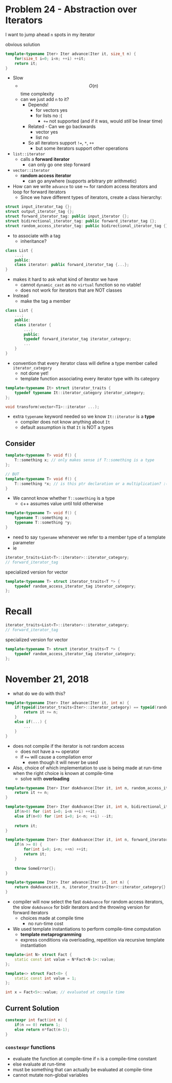 # Problem 24 - Abstraction over Iterators

I want to jump ahead `n` spots in my iterator

obvious solution

```cpp
template<typename Iter> Iter advance(Iter it, size_t n) {
    for(size_t i=0; i<n; ++i) ++it;
    return it;
}
```

- Slow
  - $$O(n) $$ time complexity
  - can we just add `n` to it?
    - Depends!
      - for vectors yes
      - for lists no :(
        - `+=` not supported (and if it was, would _still_ be linear time)
    - Related - Can we go backwards
      - vector yes
      - list no
    - So all iterators support `!=`, `*`, `++`
      - but some iterators support other operations
- `list::iterator`
  - calls a __forward iterator__
    - can only go one step forward
- `vector::iterator`
  - __random access iterator__
    - can go anywhere (supports arbitrary ptr arithmetic)
- How can we write `advance` to use `+=` for random access iterators and loop for forward iterators
  - Since we have different types of iterators, create a class hierarchy:
```cpp
struct input_iterator_tag {};
struct output_iterator_tag {};
struct forward_iterator_tag: public input_iterator {};
struct bidirectional_iterator_tag: public forward_iterator_tag {};
struct random_access_iterator_tag: public bidirectional_iterator_tag {};
```

- to associate with a tag
  - inheritance?

```cpp
class List {
    ...;
    public:
    class iterator: public forward_iterator_tag {...};
}
```

- makes it hard to ask what kind of iterator we have
  - cannot `dynamic_cast` as no `virtual` function so no vtable!
  - does not work for iterators that are NOT classes
- Instead
  - make the tag a member

```cpp
class List {
    ...;
    public:
    class iterator {
        ...;
        public:
        typedef forward_iterator_tag iterator_category;
        ...
    }
}
```

- convention that every iterator class will define a type member called `iterator_category`
  - not done yet!
  - template function associating every iterator type with its category

```cpp
template<typename It> struct iterator_traits {
    typedef typename It::iterator_category iterator_category;
};

void transform(vector<T1>::iterator ...);
```

- extra `typename` keyword needed so we know `It::iterator` is a __type__
  - compiler does not know anything about `It`
  - default assumption is that `It` is NOT a types

## Consider

```cpp
template<typename T> void f() {
    T::something x; // only makes sense if T::something is a type
};

// BUT
template<typename T> void f() {
    T::something *x; // is this ptr declaration or a multiplication? :(
}
```

- We cannot know whether `T::something` is a type
  - c++ assumes value until told otherwise

```cpp
template<typename T> void f() {
    typename T::something x;
    typename T::something *y;
}
```

- need to say `typename` whenever we refer to a member type of a template parameter
- ie

```cpp
iterator_traits<List<T>::iterator>::iterator_category;
// forward_iterator_tag
```

specialized version for vector

```cpp
template<typename T> struct iterator_traits<T *> {
    typedef random_access_iterator_tag iterator_category;
};
```

# Recall

```cpp
iterator_traits<List<T>::iterator>::iterator_category;
// forward_iterator_tag
```

specialized version for vector

```cpp
template<typename T> struct iterator_traits<T *> {
    typedef random_access_iterator_tag iterator_category;
};
```

# November 21, 2018

- what do we do with this?

```cpp
template<typename Iter> Iter advance(Iter it, int n) {
    if(typeid(iterator_traits<Iter>::iterator_category) == typeid(random_access_iterator_tag)) {
        return it += n;
    }
    else if(...) {
        ...
    }
}
```

- does not compile if the iterator is not random access 
  - does not have a `+=` operator 
  - if `+=` will cause a compilation error
    - even though it will never be used
- Also, choice of which implementation to use is being made at run-time when the right choice is known at compile-time
  - solve with __overloading__

```cpp
template<typename Iter> Iter doAdvance(Iter it, int n, random_access_iterator_tag) {
    return it += n;
}

template<typename Iter> Iter doAdvance(Iter it, int n, bidirectional_iterator_tag) {
    if(n>0) for (int i=0; i<n ++i) ++it;
    else if(n<0) for (int i=0; i<-n; ++i) --it;
    
    return it;
}

template<typename Iter> Iter doAdvance(Iter it, int n, forward_iterator_tag) {
    if(n >= 0) {
        for(int i=0; i<n; ++n) ++it;
        return it;
    }
    
    throw SomeError{};
}

template<typename Iter> Iter advance(Iter it, int n) {
    return doAdvance(it, n, iterator_traits<Iter>::iterator_category{} );
}
```

- compiler will now select the fast `doAdvance` for random access iterators, the slow `doAdvance` for bidir iterators and the throwing version for forward iterators
  - choices made at compile time
    - no run-time cost
- We used template instantiations to perform compile-time computation
  - __template metaprogramming__
  - express conditions via overloading, repetition via recursive template instantiation

```cpp
template<int N> struct Fact {
    static const int value = N*Fact<N-1>::value;
};

template<> struct Fact<0> {
    static const int value = 1;
};

int x = Fact<5>::value; // evaluated at compile time
```

## Current Solution

```cpp
constexpr int fact(int n) {
    if(n == 0) return 1;
    else return n*fact(n-1);
}
```

### `constexpr` functions

- evaluate the function at compile-time if `n` is a compile-time constant
- else evaluate at run-time
- must be something that can actually be evaluated at compile-time
- cannot mutate non-global variables